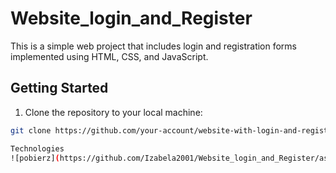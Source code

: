 # Website_login_and_Register

This is a simple web project that includes login and registration forms implemented using HTML, CSS, and JavaScript.

## Getting Started

1. Clone the repository to your local machine:

```bash
git clone https://github.com/your-account/website-with-login-and-register.git

Technologies
![pobierz](https://github.com/Izabela2001/Website_login_and_Register/assets/126763078/e323948a-4a95-4801-93d2-8a6566cbf186)
